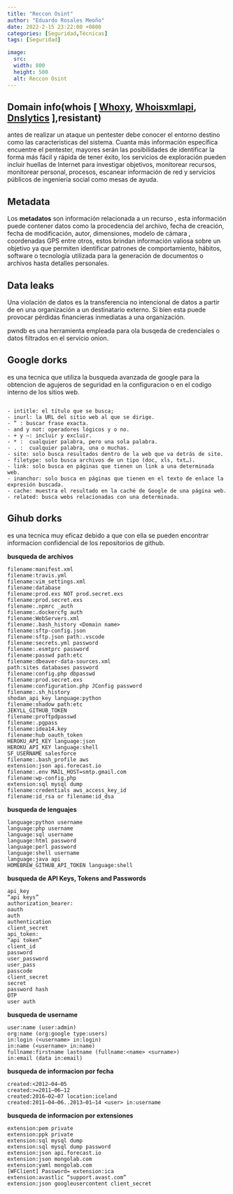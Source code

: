 ```yaml
---
title: "Reccon Osint"
author: "Eduardo Rosales Meoño"
date: 2022-2-15 23:22:00 +0800
categories: [Seguridad,Técnicas]
tags: [Seguridad]

image:
  src: 
  width: 800
  height: 500
  alt: Reccon Osint
---
```

## Domain info(whois [ [Whoxy](https://www.whoxy.com), [Whoisxmlapi](https://www.whoisxmlapi.com), [Dnslytics](https://dnslytics.com/) ],resistant)

antes de realizar un ataque un pentester debe conocer el entorno destino como las caracteristicas del sistema.
Cuanta más información específica encuentre el pentester, mayores serán las posibilidades de identificar la forma más fácil y rápida de tener éxito, los servicios de exploración pueden incluir huellas de Internet para investigar objetivos, monitorear recursos, monitorear personal, procesos, escanear información de red y servicios públicos de ingeniería social como mesas de ayuda.

## Metadata

Los **metadatos** son información relacionada a un recurso , esta información puede contener datos como la procedencia del archivo, fecha de creación, fecha de modificación, autor, dimensiones, modelo de cámara , coordenadas GPS entre otros, estos brindan información valiosa sobre un objetivo ya que  permiten identificar patrones de comportamiento, hábitos, software o tecnología utilizada para la generación de documentos o archivos hasta detalles personales.

## Data leaks

Una violación de datos es la transferencia no intencional de datos a partir de en una organización a un destinatario externo. Si bien esta puede provocar pérdidas financieras inmediatas a una organización.

pwndb es una herramienta empleada para ola busqeda de credenciales o datos filtrados en el servicio onion.

## Google dorks

es una tecnica que utiliza la busqueda avanzada de google para la obtencion de agujeros de seguridad en la configuracion
o en el codigo  interno de los sitios web.

```console

- intitle: el título que se busca;
- inurl: la URL del sitio web al que se dirige.
- ” : buscar frase exacta.
- and y not: operadores lógicos y o no.
- + y –: incluir y excluir.
- * :  cualquier palabra, pero una sola palabra.
- . :  cualquier palabra, una o muchas.
- site: solo busca resultados dentro de la web que va detrás de site.
- filetype: solo busca archivos de un tipo (doc, xls, txt…).
- link: solo busca en páginas que tienen un link a una determinada web.
- inanchor: solo busca en páginas que tienen en el texto de enlace la expresión buscada.
- cache: muestra el resultado en la caché de Google de una página web.
- related: busca webs relacionadas con una determinada.

```

## Gihub dorks

es una tecnica muy eficaz debido a que con ella se pueden encontrar informacion confidencial de los repositorios de github.

**busqueda de archivos**

 ```console
filename:manifest.xml
filename:travis.yml
filename:vim_settings.xml
filename:database
filename:prod.exs NOT prod.secret.exs
filename:prod.secret.exs
filename:.npmrc _auth
filename:.dockercfg auth
filename:WebServers.xml
filename:.bash_history <Domain name>
filename:sftp-config.json
filename:sftp.json path:.vscode
filename:secrets.yml password
filename:.esmtprc password
filename:passwd path:etc
filename:dbeaver-data-sources.xml
path:sites databases password
filename:config.php dbpasswd
filename:prod.secret.exs
filename:configuration.php JConfig password
filename:.sh_history
shodan_api_key language:python
filename:shadow path:etc
JEKYLL_GITHUB_TOKEN
filename:proftpdpasswd
filename:.pgpass
filename:idea14.key
filename:hub oauth_token
HEROKU_API_KEY language:json
HEROKU_API_KEY language:shell
SF_USERNAME salesforce
filename:.bash_profile aws
extension:json api.forecast.io
filename:.env MAIL_HOST=smtp.gmail.com
filename:wp-config.php
extension:sql mysql dump
filename:credentials aws_access_key_id
filename:id_rsa or filename:id_dsa
 ```

**busqueda de lenguajes**

  ```console
  language:python username
language:php username
language:sql username
language:html password
language:perl password
language:shell username
language:java api
HOMEBREW_GITHUB_API_TOKEN language:shell
   ```

**busqueda de API Keys, Tokens and Passwords**

  ```console
  api_key
“api keys”
authorization_bearer:
oauth
auth
authentication
client_secret
api_token:
“api token”
client_id
password
user_password
user_pass
passcode
client_secret
secret
password hash
OTP
user auth
  ```

**busqueda de username**

  ```console
user:name (user:admin)
org:name (org:google type:users)
in:login (<username> in:login)
in:name (<username> in:name)
fullname:firstname lastname (fullname:<name> <surname>)
in:email (data in:email)
  ```  

**busqueda de informacion por fecha**

   ```console
created:<2012–04–05
created:>=2011–06–12
created:2016–02–07 location:iceland
created:2011–04–06..2013–01–14 <user> in:username
  ```

**busqueda de informacion por extensiones**

   ```console
extension:pem private
extension:ppk private
extension:sql mysql dump
extension:sql mysql dump password
extension:json api.forecast.io
extension:json mongolab.com
extension:yaml mongolab.com
[WFClient] Password= extension:ica
extension:avastlic “support.avast.com”
extension:json googleusercontent client_secret
  ```
  
